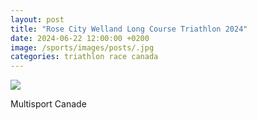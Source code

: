```yaml
---
layout: post
title: "Rose City Welland Long Course Triathlon 2024"
date: 2024-06-22 12:00:00 +0200
image: /sports/images/posts/.jpg
categories: triathlon race canada
---
```


![](/sports/images/posts/.jpg)

Multisport Canade

<!-- more -->